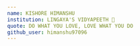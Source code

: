```yaml
---
name: KISHORE HIMANSHU
institution: LINGAYA'S VIDYAPEETH 🚩 
quote: DO WHAT YOU LOVE, LOVE WHAT YOU DO 
github_user: himanshu97096
---
```

